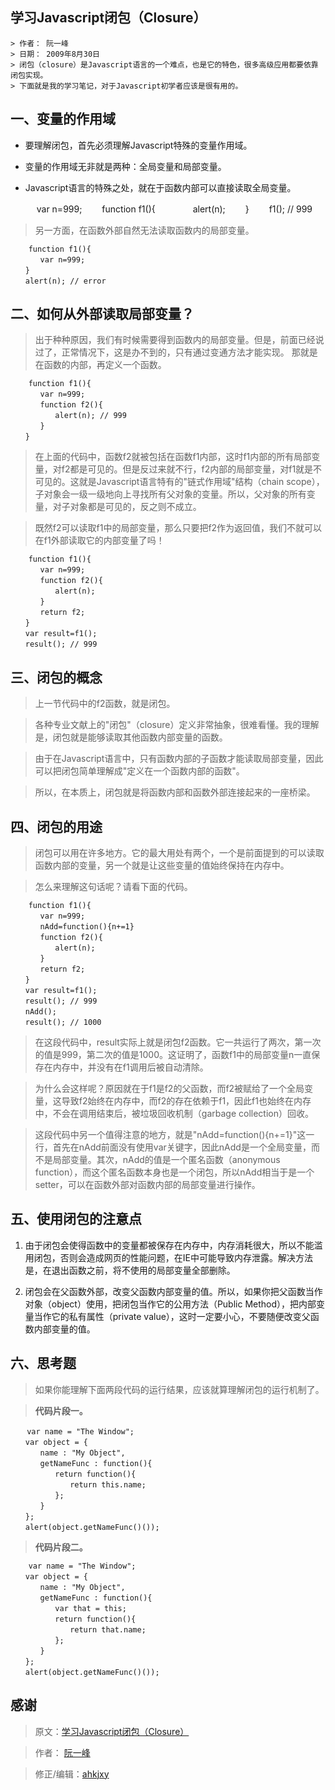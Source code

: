 ## 学习Javascript闭包（Closure）

    > 作者： 阮一峰
    > 日期： 2009年8月30日
    > 闭包（closure）是Javascript语言的一个难点，也是它的特色，很多高级应用都要依靠闭包实现。
    > 下面就是我的学习笔记，对于Javascript初学者应该是很有用的。

## 一、变量的作用域

- 要理解闭包，首先必须理解Javascript特殊的变量作用域。
- 变量的作用域无非就是两种：全局变量和局部变量。
- Javascript语言的特殊之处，就在于函数内部可以直接读取全局变量。

    　  var n=999;
	　　function f1(){
	　　　　alert(n);
	　　}
	　　f1(); // 999　

> 另一方面，在函数外部自然无法读取函数内的局部变量。　

		function f1(){
	　　　　var n=999;
	　　}
	　　alert(n); // error

## 二、如何从外部读取局部变量？

> 出于种种原因，我们有时候需要得到函数内的局部变量。但是，前面已经说过了，正常情况下，这是办不到的，只有通过变通方法才能实现。
> 那就是在函数的内部，再定义一个函数。

		function f1(){
	　　　　var n=999;
	　　　　function f2(){
	　　　　　　alert(n); // 999
	　　　　}
	　　}

> 在上面的代码中，函数f2就被包括在函数f1内部，这时f1内部的所有局部变量，对f2都是可见的。但是反过来就不行，f2内部的局部变量，对f1就是不可见的。这就是Javascript语言特有的"链式作用域"结构（chain scope），子对象会一级一级地向上寻找所有父对象的变量。所以，父对象的所有变量，对子对象都是可见的，反之则不成立。

> 既然f2可以读取f1中的局部变量，那么只要把f2作为返回值，我们不就可以在f1外部读取它的内部变量了吗！

		function f1(){
	　　　　var n=999;
	　　　　function f2(){
	　　　　　　alert(n); 
	　　　　}
	　　　　return f2;
	　　}
	　　var result=f1();
	　　result(); // 999

## 三、闭包的概念

> 上一节代码中的f2函数，就是闭包。

> 各种专业文献上的"闭包"（closure）定义非常抽象，很难看懂。我的理解是，闭包就是能够读取其他函数内部变量的函数。

> 由于在Javascript语言中，只有函数内部的子函数才能读取局部变量，因此可以把闭包简单理解成"定义在一个函数内部的函数"。

> 所以，在本质上，闭包就是将函数内部和函数外部连接起来的一座桥梁。

## 四、闭包的用途

> 闭包可以用在许多地方。它的最大用处有两个，一个是前面提到的可以读取函数内部的变量，另一个就是让这些变量的值始终保持在内存中。

> 怎么来理解这句话呢？请看下面的代码。

		function f1(){
	　　　　var n=999;
	　　　　nAdd=function(){n+=1}
	　　　　function f2(){
	　　　　　　alert(n);
	　　　　}
	　　　　return f2;
	　　}
	　　var result=f1();
	　　result(); // 999
	　　nAdd();
	　　result(); // 1000

> 在这段代码中，result实际上就是闭包f2函数。它一共运行了两次，第一次的值是999，第二次的值是1000。这证明了，函数f1中的局部变量n一直保存在内存中，并没有在f1调用后被自动清除。

> 为什么会这样呢？原因就在于f1是f2的父函数，而f2被赋给了一个全局变量，这导致f2始终在内存中，而f2的存在依赖于f1，因此f1也始终在内存中，不会在调用结束后，被垃圾回收机制（garbage collection）回收。

> 这段代码中另一个值得注意的地方，就是"nAdd=function(){n+=1}"这一行，首先在nAdd前面没有使用var关键字，因此nAdd是一个全局变量，而不是局部变量。其次，nAdd的值是一个匿名函数（anonymous function），而这个匿名函数本身也是一个闭包，所以nAdd相当于是一个setter，可以在函数外部对函数内部的局部变量进行操作。

## 五、使用闭包的注意点
 
1. 由于闭包会使得函数中的变量都被保存在内存中，内存消耗很大，所以不能滥用闭包，否则会造成网页的性能问题，在IE中可能导致内存泄露。解决方法是，在退出函数之前，将不使用的局部变量全部删除。
 
2. 闭包会在父函数外部，改变父函数内部变量的值。所以，如果你把父函数当作对象（object）使用，把闭包当作它的公用方法（Public Method），把内部变量当作它的私有属性（private value），这时一定要小心，不要随便改变父函数内部变量的值。

## 六、思考题

> 如果你能理解下面两段代码的运行结果，应该就算理解闭包的运行机制了。

> **代码片段一。**

	　  var name = "The Window";
	　　var object = {
	　　　　name : "My Object",
	　　　　getNameFunc : function(){
	　　　　　　return function(){
	　　　　　　　　return this.name;
	　　　　　　};
	　　　　}
	　　};
	　　alert(object.getNameFunc()());

> **代码片段二。**

	    var name = "The Window";
	　　var object = {
	　　　　name : "My Object",
	　　　　getNameFunc : function(){
	　　　　　　var that = this;
	　　　　　　return function(){
	　　　　　　　　return that.name;
	　　　　　　};
	　　　　}
	　　};
	　　alert(object.getNameFunc()());

## 感谢

> 原文：[学习Javascript闭包（Closure）](http://www.ruanyifeng.com/blog/2009/08/learning_javascript_closures.html "学习Javascript闭包（Closure）")

> 作者： [阮一峰](http://www.ruanyifeng.com "阮一峰")

> 修正/编辑：[ahkjxy](https://github.com/ahkjxy/)